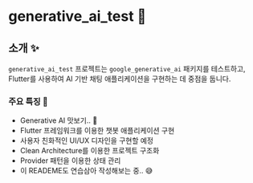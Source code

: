 # generative_ai_test :robot:

## 소개 :sparkles:

`generative_ai_test` 프로젝트는 `google_generative_ai` 패키지를 테스트하고, Flutter를 사용하여 AI 기반 채팅 애플리케이션을 구현하는 데 중점을 둡니다.

### 주요 특징 :dart:
- Generative AI 맛보기.. :thinking:
- Flutter 프레임워크를 이용한 챗봇 애플리케이션 구현
- 사용자 친화적인 UI/UX 디자인을 구현할 예정
- Clean Architecture를 이용한 프로젝트 구조화
- Provider 패턴을 이용한 상태 관리
- 이 READEME도 연습삼아 작성해보는 중.. :sweat_smile: